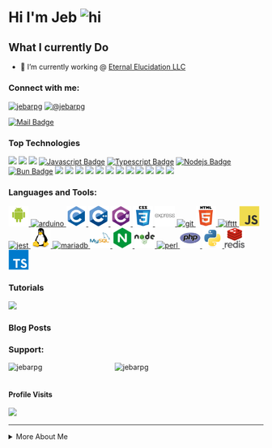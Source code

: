 # Hi I'm Jeb <img src="https://user-images.githubusercontent.com/1303154/88677602-1635ba80-d120-11ea-84d8-d263ba5fc3c0.gif" width="28px" height="28px" alt="hi">

## What I currently Do

- 🔭 I’m currently working @ [Eternal Elucidation LLC](https://eternalelucidation.com)

<h3 align="left">Connect with me:</h3>
<p align="left">
<a href="https://stackoverflow.com/users/21647268/jebarpg" target="blank"><img align="center" src="https://raw.githubusercontent.com/rahuldkjain/github-profile-readme-generator/master/src/images/icons/Social/stack-overflow.svg" alt="jebarpg" height="30" width="40" /></a>
<a href="https://medium.com/@jebarpg" target="blank"><img align="center" src="https://raw.githubusercontent.com/rahuldkjain/github-profile-readme-generator/master/src/images/icons/Social/medium.svg" alt="@jebarpg" height="30" width="40" /></a>

[![Mail Badge](https://img.shields.io/badge/-jebarpg-c0392b?style=flat&labelColor=c0392b&logo=gmail&logoColor=white)](mailto:jebarpg@gmail.com)

</p>

### Top Technologies

<!-- TODO: Make technologies links takes you to repositories -->

<img src="https://img.shields.io/badge/-Visual Studio Code-007ACC?style=for-the-badge&logo=visualstudiocode&logoColor=white"/> <img src="https://img.shields.io/badge/-HTML5-E34F26?style=for-the-badge&logo=html5&logoColor=white"/> <img src="https://img.shields.io/badge/-CSS3-1572B6?style=for-the-badge&logo=css3&logoColor=white"/> [![Javascript Badge](https://img.shields.io/badge/-Javascript-F0DB4F?style=for-the-badge&labelColor=black&logo=javascript&logoColor=F0DB4F)](#) [![Typescript Badge](https://img.shields.io/badge/-Typescript-007acc?style=for-the-badge&labelColor=black&logo=typescript&logoColor=007acc)](#) [![Nodejs Badge](https://img.shields.io/badge/-Nodejs-3C873A?style=for-the-badge&labelColor=black&logo=node.js&logoColor=3C873A)](#) [![Bun Badge](https://img.shields.io/badge/-Bun-fbf0df?style=for-the-badge&labelColor=black&logo=bun&logoColor=fbf0df)](#) <img src="https://img.shields.io/badge/-Pulumi-8A3391?style=for-the-badge&logo=pulumi&logoColor=white"/> <img src="https://img.shields.io/badge/-Proxmox-E57000?style=for-the-badge&logo=proxmox&logoColor=white"/> <img src="https://img.shields.io/badge/-NGINX-009639?style=for-the-badge&logo=nginx&logoColor=white"/> <img src="https://cdn.phaser.io/images/logo/phaser-pixel-small-flat.png?style=for-the-badge&logo=phaser&logoColor=white"/> <img src="https://img.shields.io/badge/-MySQL-4479A1?style=for-the-badge&logo=mysql&logoColor=white"/> <img src="https://img.shields.io/badge/-MariaDB-003545?style=for-the-badge&logo=mariadb&logoColor=white"/> <img src="https://img.shields.io/badge/-Knex.js-D26B38?style=for-the-badge&logo=knexdotjs&logoColor=white"/> <img src="https://img.shields.io/badge/-Redis-DC382D?style=for-the-badge&logo=redis&logoColor=white"/> <img src="https://img.shields.io/badge/-Capacitor-119EFF?style=for-the-badge&logo=capacitor&logoColor=white"/> <img src="https://img.shields.io/badge/-Tauri-24C8D8?style=for-the-badge&logo=tauri&logoColor=white"/> <img src="https://img.shields.io/badge/-PWA-5A0FC8?style=for-the-badge&logo=pwa&logoColor=white"/> <img src="https://img.shields.io/badge/-Git-F05032?style=for-the-badge&logo=git&logoColor=white"/>

<h3 align="left">Languages and Tools:</h3>
<p align="left"> <a href="https://developer.android.com" target="_blank" rel="noreferrer"> <img src="https://raw.githubusercontent.com/devicons/devicon/master/icons/android/android-original-wordmark.svg" alt="android" width="40" height="40"/> </a> <a href="https://www.arduino.cc/" target="_blank" rel="noreferrer"> <img src="https://cdn.worldvectorlogo.com/logos/arduino-1.svg" alt="arduino" width="40" height="40"/> </a> <a href="https://www.cprogramming.com/" target="_blank" rel="noreferrer"> <img src="https://raw.githubusercontent.com/devicons/devicon/master/icons/c/c-original.svg" alt="c" width="40" height="40"/> </a> <a href="https://www.w3schools.com/cpp/" target="_blank" rel="noreferrer"> <img src="https://raw.githubusercontent.com/devicons/devicon/master/icons/cplusplus/cplusplus-original.svg" alt="cplusplus" width="40" height="40"/> </a> <a href="https://www.w3schools.com/cs/" target="_blank" rel="noreferrer"> <img src="https://raw.githubusercontent.com/devicons/devicon/master/icons/csharp/csharp-original.svg" alt="csharp" width="40" height="40"/> </a> <a href="https://www.w3schools.com/css/" target="_blank" rel="noreferrer"> <img src="https://raw.githubusercontent.com/devicons/devicon/master/icons/css3/css3-original-wordmark.svg" alt="css3" width="40" height="40"/> </a> <a href="https://expressjs.com" target="_blank" rel="noreferrer"> <img src="https://raw.githubusercontent.com/devicons/devicon/master/icons/express/express-original-wordmark.svg" alt="express" width="40" height="40"/> </a> <a href="https://git-scm.com/" target="_blank" rel="noreferrer"> <img src="https://www.vectorlogo.zone/logos/git-scm/git-scm-icon.svg" alt="git" width="40" height="40"/> </a> <a href="https://www.w3.org/html/" target="_blank" rel="noreferrer"> <img src="https://raw.githubusercontent.com/devicons/devicon/master/icons/html5/html5-original-wordmark.svg" alt="html5" width="40" height="40"/> </a> <a href="https://ifttt.com/" target="_blank" rel="noreferrer"> <img src="https://www.vectorlogo.zone/logos/ifttt/ifttt-ar21.svg" alt="ifttt" width="40" height="40"/> </a> <a href="https://developer.mozilla.org/en-US/docs/Web/JavaScript" target="_blank" rel="noreferrer"> <img src="https://raw.githubusercontent.com/devicons/devicon/master/icons/javascript/javascript-original.svg" alt="javascript" width="40" height="40"/> </a> <a href="https://jestjs.io" target="_blank" rel="noreferrer"> <img src="https://www.vectorlogo.zone/logos/jestjsio/jestjsio-icon.svg" alt="jest" width="40" height="40"/> </a> <a href="https://www.linux.org/" target="_blank" rel="noreferrer"> <img src="https://raw.githubusercontent.com/devicons/devicon/master/icons/linux/linux-original.svg" alt="linux" width="40" height="40"/> </a> <a href="https://mariadb.org/" target="_blank" rel="noreferrer"> <img src="https://www.vectorlogo.zone/logos/mariadb/mariadb-icon.svg" alt="mariadb" width="40" height="40"/> </a> <a href="https://www.mysql.com/" target="_blank" rel="noreferrer"> <img src="https://raw.githubusercontent.com/devicons/devicon/master/icons/mysql/mysql-original-wordmark.svg" alt="mysql" width="40" height="40"/> </a> <a href="https://www.nginx.com" target="_blank" rel="noreferrer"> <img src="https://raw.githubusercontent.com/devicons/devicon/master/icons/nginx/nginx-original.svg" alt="nginx" width="40" height="40"/> </a> <a href="https://nodejs.org" target="_blank" rel="noreferrer"> <img src="https://raw.githubusercontent.com/devicons/devicon/master/icons/nodejs/nodejs-original-wordmark.svg" alt="nodejs" width="40" height="40"/> </a> <a href="https://www.perl.org/" target="_blank" rel="noreferrer"> <img src="https://api.iconify.design/logos-perl.svg" alt="perl" width="40" height="40"/> </a> <a href="https://www.php.net" target="_blank" rel="noreferrer"> <img src="https://raw.githubusercontent.com/devicons/devicon/master/icons/php/php-original.svg" alt="php" width="40" height="40"/> </a> <a href="https://www.python.org" target="_blank" rel="noreferrer"> <img src="https://raw.githubusercontent.com/devicons/devicon/master/icons/python/python-original.svg" alt="python" width="40" height="40"/> </a> <a href="https://redis.io" target="_blank" rel="noreferrer"> <img src="https://raw.githubusercontent.com/devicons/devicon/master/icons/redis/redis-original-wordmark.svg" alt="redis" width="40" height="40"/> </a> <a href="https://www.typescriptlang.org/" target="_blank" rel="noreferrer"> <img src="https://raw.githubusercontent.com/devicons/devicon/master/icons/typescript/typescript-original.svg" alt="typescript" width="40" height="40"/> </a> </p>

### Tutorials

[<img src="https://img.shields.io/badge/-Medium-000000?style=flat&logo=medium&logoColor=white"/>][medium]

### Blog Posts
 <!-- BLOG-POST-LIST:START --> <!-- BLOG-POST-LIST:END -->


<h3 align="left">Support:</h3>
<p><a href="https://www.buymeacoffee.com/jebarpg"> <img align="left" src="https://cdn.buymeacoffee.com/buttons/v2/default-yellow.png" height="50" width="210" alt="jebarpg" /></a><a href="https://ko-fi.com/jebarpg"> <img align="left" src="https://cdn.ko-fi.com/cdn/kofi3.png?v=3" height="50" width="210" alt="jebarpg" /></a></p><br><br>

#### Profile Visits

![](https://api.visitorbadge.io/api/VisitorHit?user=jebarpg&repo=github-visitors-badge&countColor=%237B1E7A)

---
<details>

<summary>
More About Me
</summary>

### More About Me <img src="https://user-images.githubusercontent.com/1303154/88677602-1635ba80-d120-11ea-84d8-d263ba5fc3c0.gif" width="28px" height="28px" alt="hi">

Hello! I'm a dedicated solo developer with a passion for creating high-impact projects, currently focused on building a **Massively Multiplayer Online Action Role-Playing Game (MMOARPG)** for the web. My work emphasizes scalability, high performance, and an engaging user experience through a sophisticated technology stack.

#### Tech Stack

- **Frontend and Game Framework**: [HTML5](https://developer.mozilla.org/en-US/docs/Web/HTML), [CSS3](https://developer.mozilla.org/en-US/docs/Web/CSS), [JavaScript](https://developer.mozilla.org/en-US/docs/Web/JavaScript), [TypeScript](https://www.typescriptlang.org/), and [Phaser 3](https://phaser.io/)
- **Backend and Real-Time Communication**: [Node.js](https://nodejs.org/), [Bun](https://bun.sh/), [Socket.io](https://socket.io/), [Geckos.io](https://geckos.io/), and [µWebSockets](https://github.com/uNetworking/uWebSockets) for chat and real-time action combat, with infrastructure capable of handling over **[500,000 requests per second](https://github.com/SaltyAom/bun-http-framework-benchmark?tab=readme-ov-file#results)**
- **Infrastructure and Load Balancing**: [Pulumi](https://www.pulumi.com/) for Infrastructure as Code (IaC), [ProxMox](https://www.proxmox.com/) Enterprise Cloud Platform, and [NGINX](https://www.nginx.com/)
- **Databases**: [MariaDB](https://mariadb.org/) and [Redis](https://redis.io/) for persistent and in-memory storage
- **Cross-Platform Deployment**: [Capacitor](https://capacitorjs.com/) for iOS, Android, and PWA; [Tauri](https://tauri.app/) for Windows, MacOS, and Linux
- **Version Control and CI/CD**: [Git](https://git-scm.com/), [GitHub](https://github.com/), and [GitHub Actions](https://github.com/features/actions)

I’m also passionate about supporting the developer community. On [Medium](https://medium.com), I publish tutorials on setting up software environments, resolving bugs, and providing quick references to common issues. To accelerate other developers' workflows, I've created [Node.js](https://nodejs.org/) template projects to give teams a solid starting point, reducing setup time and enhancing productivity.

I bring a track record of delivering impressive results and consistently earn recognition for the quality of my work. I’m excited to connect with forward-thinking teams looking for a proactive developer with a dedication to excellence. Let’s build something exceptional together!
<br >

#### GitHub Trophies

[![trophy](https://github-profile-trophy.vercel.app/?username=jebarpg&rank=SECRET,SSS,SS,S,AAA,AA,A
)](https://github.com/ryo-ma/github-profile-trophy)

#### GitHub Stats

<img align="left" alt="Jebarpg Github Stats" src="https://github-readme-stats-sigma-five.vercel.app/api?username=jebarpg&show_icons=true&hide_border=true&theme=tokyonight&include_all_commits=true">

<img align="left" alt="Jebarpg Github Language Usage" src="https://github-readme-stats-sigma-five.vercel.app/api/top-langs/?username=jebarpg&theme=tokyonight&langs_count=20">

</details>

[medium]: https://medium.com/@jebarpg
